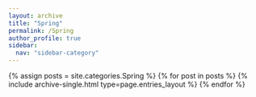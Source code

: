 ```yaml
---
layout: archive
title: "Spring"
permalink: /Spring
author_profile: true
sidebar:
  nav: "sidebar-category"
---
```


{% assign posts = site.categories.Spring %} {% for post in posts %} {% include archive-single.html type=page.entries_layout %} {% endfor %}

